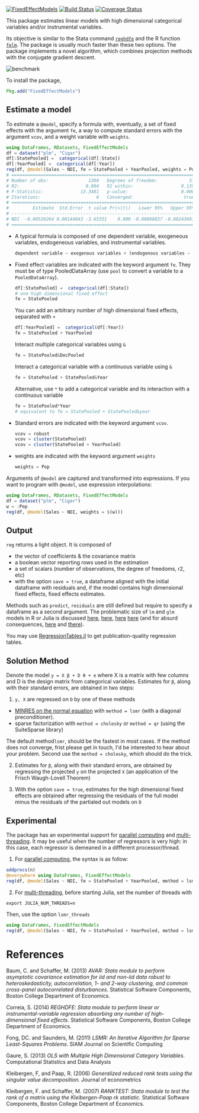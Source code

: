 [![FixedEffectModels](http://pkg.julialang.org/badges/FixedEffectModels_0.6.svg)](http://pkg.julialang.org/?pkg=FixedEffectModels)
[![Build Status](https://travis-ci.org/matthieugomez/FixedEffectModels.jl.svg?branch=master)](https://travis-ci.org/matthieugomez/FixedEffectModels.jl)
[![Coverage Status](https://coveralls.io/repos/matthieugomez/FixedEffectModels.jl/badge.svg?branch=master)](https://coveralls.io/r/matthieugomez/FixedEffectModels.jl?branch=master)

This package estimates linear models with high dimensional categorical variables and/or instrumental variables. 

Its objective is similar to the Stata command [`reghdfe`](https://github.com/sergiocorreia/reghdfe) and the R function [`felm`](https://cran.r-project.org/web/packages/lfe/lfe.pdf). The package is usually much faster than these two options. The package implements a novel algorithm, which combines projection methods with the conjugate gradient descent.

![benchmark](https://cdn.rawgit.com/matthieugomez/FixedEffectModels.jl/4c7d1db39377f1ee649624c909c9017f92484114/benchmark/result.svg)

To install the package, 

```julia
Pkg.add("FixedEffectModels")
```

## Estimate a model
To estimate a `@model`, specify  a formula with, eventually, a set of fixed effects with the argument `fe`, a way to compute standard errors with the argument `vcov`, and a weight variable with `weights`.

```julia
using DataFrames, RDatasets, FixedEffectModels
df = dataset("plm", "Cigar")
df[:StatePooled] =  categorical(df[:State])
df[:YearPooled] =  categorical(df[:Year])
reg(df, @model(Sales ~ NDI, fe = StatePooled + YearPooled, weights = Pop, vcov = cluster(StatePooled)))
# =====================================================================
# Number of obs:               1380   Degrees of freedom:            31
# R2:                         0.804   R2 within:                  0.139
# F-Statistic:              13.3481   p-value:                    0.000
# Iterations:                     6   Converged:                   true
# =====================================================================
#         Estimate  Std.Error  t value Pr(>|t|)   Lower 95%   Upper 95%
# ---------------------------------------------------------------------
# NDI  -0.00526264 0.00144043 -3.65351    0.000 -0.00808837 -0.00243691
# =====================================================================
```
- A typical formula is composed of one dependent variable, exogeneous variables, endogeneous variables, and instrumental variables.
	```julia
	dependent variable ~ exogenous variables + (endogenous variables ~ instrumental variables)
	```

- Fixed effect variables are indicated with the keyword argument `fe`. They must be of type PooledDataArray (use `pool` to convert a variable to a `PooledDataArray`).

	```julia
	df[:StatePooled] =  categorical(df[:State])
	# one high dimensional fixed effect
	fe = StatePooled
	```
	You can add an arbitrary number of high dimensional fixed effects, separated with `+`
	```julia
	df[:YearPooled] =  categorical(df[:Year])
	fe = StatePooled + YearPooled
	```
	Interact multiple categorical variables using `&` 
	```julia
	fe = StatePooled&DecPooled
	```
	Interact a categorical variable with a continuous variable using `&`
	```julia
	fe = StatePooled + StatePooled&Year
	```
	Alternative, use `*` to add a categorical variable and its interaction with a continuous variable
	```julia
	fe = StatePooled*Year
	# equivalent to fe = StatePooled + StatePooled&year
	```

- Standard errors are indicated with the keyword argument `vcov`.
	```julia
	vcov = robust
	vcov = cluster(StatePooled)
	vcov = cluster(StatePooled + YearPooled)
	```

- weights are indicated with the keyword argument `weights`
	```julia
	weights = Pop
	```

Arguments of `@model` are captured and transformed into expressions. If you want to program with `@model`, use expression interpolations:
```julia
using DataFrames, RDatasets, FixedEffectModels
df = dataset("plm", "Cigar")
w = :Pop
reg(df, @model(Sales ~ NDI, weights = $(w)))
```

## Output
`reg` returns a light object. It is composed of 
 
  - the vector of coefficients & the covariance matrix
  - a boolean vector reporting rows used in the estimation
  - a set of scalars (number of observations, the degree of freedoms, r2, etc)
  - with the option `save = true`, a dataframe aligned with the initial dataframe with residuals and, if the model contains high dimensional fixed effects, fixed effects estimates.




Methods such as `predict`, `residuals` are still defined but require to specify a dataframe as a second argument.  The problematic size of `lm` and `glm` models in R or Julia is discussed [here](http://www.r-bloggers.com/trimming-the-fat-from-glm-models-in-r/), [here](https://blogs.oracle.com/R/entry/is_the_size_of_your), [here](http://stackoverflow.com/questions/21896265/how-to-minimize-size-of-object-of-class-lm-without-compromising-it-being-passe) [here](http://stackoverflow.com/questions/15260429/is-there-a-way-to-compress-an-lm-class-for-later-prediction) (and for absurd consequences, [here](http://stackoverflow.com/questions/26010742/using-stargazer-with-memory-greedy-glm-objects) and [there](http://stackoverflow.com/questions/22577161/not-enough-ram-to-run-stargazer-the-normal-way)).


You may use [RegressionTables.jl](https://github.com/jmboehm/RegressionTables.jl) to get publication-quality regression tables.


## Solution Method
Denote the model `y = X β + D θ + e` where X is a matrix with few columns and D is the design matrix from categorical variables. Estimates for `β`, along with their standard errors, are obtained in two steps:

1. `y, X`  are regressed on `D` by one of these methods
  - [MINRES on the normal equation](http://web.stanford.edu/group/SOL/software/lsmr/) with `method = lsmr` (with a diagonal preconditioner).
  - sparse factorization with `method = cholesky` or `method = qr` (using the SuiteSparse library)

  The default method`lsmr`, should be the fastest in most cases. If the method does not converge, frist please get in touch, I'd be interested to hear about your problem.  Second use the `method = cholesky`, which should do the trick.

2.  Estimates for `β`, along with their standard errors, are obtained by regressing the projected `y` on the projected `X` (an application of the Frisch Waugh-Lovell Theorem)

3. With the option `save = true`, estimates for the high dimensional fixed effects are obtained after regressing the residuals of the full model minus the residuals of the partialed out models on `D`

## Experimental
The package has an experimental support for [parallel computing](https://docs.julialang.org/en/latest/manual/parallel-computing/) and [multi-threading](https://docs.julialang.org/en/latest/base/multi-threading/). It may be useful when the number of regressors is very high: in this case,  each regressor is demeaned in a diffferent processor/thread.

1. For [parallel computing](https://docs.julialang.org/en/latest/manual/parallel-computing/), the syntax is as follow:
```julia
addprocs(n)
@everywhere using DataFrames, FixedEffectModels
reg(df, @model(Sales ~ NDI, fe = StatePooled + YearPooled, method = lsmr_parallel))
```
2. For [multi-threading](https://docs.julialang.org/en/latest/base/multi-threading/),  before starting Julia, set the number of threads with
```
export JULIA_NUM_THREADS=n
```
Then, use the option `lsmr_threads`
```julia
using DataFrames, FixedEffectModels
reg(df, @model(Sales ~ NDI, fe = StatePooled + YearPooled, method = lsmr_threads))
```





# References

Baum, C. and Schaffer, M. (2013) *AVAR: Stata module to perform asymptotic covariance estimation for iid and non-iid data robust to heteroskedasticity, autocorrelation, 1- and 2-way clustering, and common cross-panel autocorrelated disturbances*. Statistical Software Components, Boston College Department of Economics.

Correia, S. (2014) *REGHDFE: Stata module to perform linear or instrumental-variable regression absorbing any number of high-dimensional fixed effects*. Statistical Software Components, Boston College Department of Economics.

Fong, DC. and Saunders, M. (2011) *LSMR: An Iterative Algorithm for Sparse Least-Squares Problems*.  SIAM Journal on Scientific Computing

Gaure, S. (2013) *OLS with Multiple High Dimensional Category Variables*. Computational Statistics and Data Analysis

Kleibergen, F, and Paap, R. (2006) *Generalized reduced rank tests using the singular value decomposition.* Journal of econometrics 

Kleibergen, F. and Schaffer, M.  (2007) *RANKTEST: Stata module to test the rank of a matrix using the Kleibergen-Paap rk statistic*. Statistical Software Components, Boston College Department of Economics.




